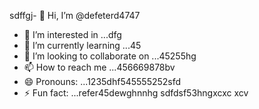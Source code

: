 sdffgj- 👋 Hi, I’m @defeterd4747
- 👀 I’m interested in ...dfg
- 🌱 I’m currently learning ...45
- 💞️ I’m looking to collaborate on ...45255hg
- 📫 How to reach me ...456669878bv
- 😄 Pronouns: ...1235dhf545555252sfd
- ⚡ Fun fact: ...refer45dewghnnhg
sdfdsf53hngxcxc
xcv
<!---ddd15345
defeterd/defeterd is a ✨ special ✨ repository because its `README.md` (this file) juyappears on your GitHub profile.366bgfjmyjxcvxcv
You can click the Preview link to take a look at your changes.
--->
